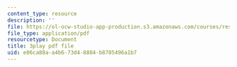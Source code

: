 ```yaml
---
content_type: resource
description: ''
file: https://ol-ocw-studio-app-production.s3.amazonaws.com/courses/res-6-006-video-demonstrations-in-lasers-and-optics-spring-2008/e06ca88aa4b673d48884b8705496a1b7_4YPxRTFxy2A.pdf
file_type: application/pdf
resourcetype: Document
title: 3play pdf file
uid: e06ca88a-a4b6-73d4-8884-b8705496a1b7
---
```

